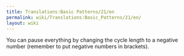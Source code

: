 ```yaml
---
title: Translations:Basic Patterns/21/en
permalink: wiki/Translations:Basic_Patterns/21/en/
layout: wiki
---
```


You can pause everything by changing the cycle length to a negative
number (remember to put negative numbers in brackets).
